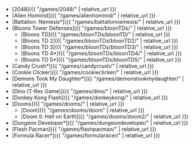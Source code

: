 * [2048]({{ "/games/2048/" | relative_url }})
* [Alien Hominid]({{ "/games/alienhominid/" | relative_url }})
* [Battalion: Nemesis*]({{ "/games/battalionnemesis/" | relative_url }})
* [Bloons Tower Defenses]({{ "/games/bloonTDs/" | relative_url }})
  * [Bloons TD]({{ "/games/bloonTDs/bloonTD/" | relative_url }})
  * [Bloons TD 2]({{ "/games/bloonTDs/bloonTD2/" | relative_url }})
  * [Bloons TD 3]({{ "/games/bloonTDs/bloonTD3/" | relative_url }})
  * [Bloons TD 4*]({{ "/games/bloonTDs/bloonTD4/" | relative_url }})
  * [Bloons TD 5*]({{ "/games/bloonTDs/bloonTD5/" | relative_url }})
* [Candy Crush*]({{ "/games/candycrush/" | relative_url }})
* [Cookie Clicker]({{ "/games/cookieclicker/" | relative_url }})
* [Demons Took My Daughter*]({{ "/games/demonstookmydaughter/" | relative_url }})
* [Dino (T-Rex Game)]({{ "/games/dino/" | relative_url }})
* [Donkey Kong Flash]({{ "/games/donkeykong/" | relative_url }})
* [Dooms]({{ "/games/dooms/" | relative_url }})
  * [Doom]({{ "/games/dooms/doom" | relative_url }})
  * [Doom II: Hell on Earth]({{ "/games/dooms/doom2/" | relative_url }})
* [Dungeon Developer*]({{ "/games/dungeondeveloper/" | relative_url }})
* [Flash Pacman]({{ "/games/flashpacman/" | relative_url }})
* [Formula Racer*]({{ "/games/formularacer/" | relative_url }})

<!-- bored-craft.pisaucer.com -->
<!-- bored-retroarch.pisaucer.com -->
<!-- https://bored-entertainment.github.io/NeptuneJS/ -->